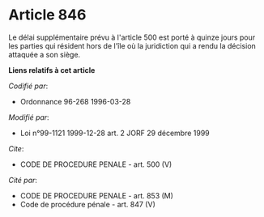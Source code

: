 # Article 846

Le délai supplémentaire prévu à l'article 500 est porté à quinze jours pour les parties qui résident hors de l'île où la
juridiction qui a rendu la décision attaquée a son siège.

**Liens relatifs à cet article**

_Codifié par_:

  - Ordonnance 96-268 1996-03-28

_Modifié par_:

  - Loi n°99-1121 1999-12-28 art. 2 JORF 29 décembre 1999

_Cite_:

  - CODE DE PROCEDURE PENALE - art. 500 (V)

_Cité par_:

  - CODE DE PROCEDURE PENALE - art. 853 (M)
  - Code de procédure pénale - art. 847 (V)
